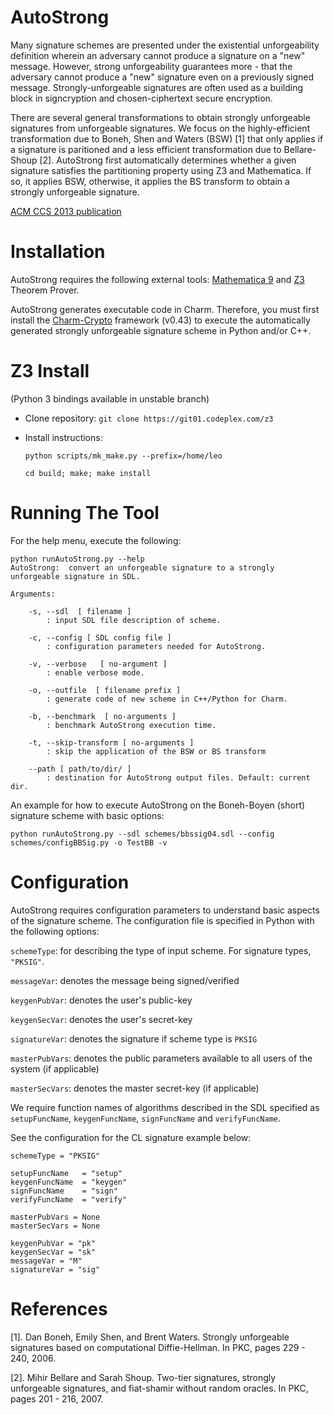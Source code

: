 AutoStrong
===========

Many signature schemes are presented under the existential unforgeability definition wherein an adversary cannot produce a signature on a "new" message. However, strong unforgeability guarantees more - that the adversary cannot produce a "new" signature even on a previously signed message. Strongly-unforgeable signatures are often used as a building block in signcryption and chosen-ciphertext secure encryption. 

There are several general transformations to obtain strongly unforgeable signatures from unforgeable signatures. We focus on the highly-efficient transformation due to Boneh, Shen and Waters (BSW) [1] that only applies if a signature is paritioned and a less efficient transformation due to Bellare-Shoup [2]. AutoStrong first automatically determines whether a given signature satisfies the partitioning property using Z3 and Mathematica. If so, it applies BSW, otherwise, it applies the BS transform to obtain a strongly unforgeable signature.

[ACM CCS 2013 publication](http://dl.acm.org/citation.cfm?id=2516718)

Installation
============

AutoStrong requires the following external tools: [Mathematica 9](http://www.wolfram.com/) and [Z3](https://z3.codeplex.com/) Theorem Prover.

AutoStrong generates executable code in Charm. Therefore, you must first install the [Charm-Crypto](https://github.com/jhuisi/charm/downloads) framework (v0.43) to execute the automatically generated strongly unforgeable signature scheme in Python and/or C++.


Z3 Install 
===========
(Python 3 bindings available in unstable branch)
* Clone repository: `git clone https://git01.codeplex.com/z3` 

* Install instructions:

    `python scripts/mk_make.py --prefix=/home/leo`

    `cd build; make; make install`

Running The Tool
================

For the help menu, execute the following:

	python runAutoStrong.py --help
	AutoStrong:  convert an unforgeable signature to a strongly unforgeable signature in SDL.
	
	Arguments:
	
		-s, --sdl  [ filename ]
			: input SDL file description of scheme.
	
		-c, --config [ SDL config file ]
			: configuration parameters needed for AutoStrong.
	
		-v, --verbose   [ no-argument ]
			: enable verbose mode.
	
		-o, --outfile  [ filename prefix ]
			: generate code of new scheme in C++/Python for Charm.
	
		-b, --benchmark  [ no-arguments ]
			: benchmark AutoStrong execution time.
	
		-t, --skip-transform [ no-arguments ]
			: skip the application of the BSW or BS transform
	
		--path [ path/to/dir/ ]
			: destination for AutoStrong output files. Default: current dir.

An example for how to execute AutoStrong on the Boneh-Boyen (short) signature scheme with basic options:

	python runAutoStrong.py --sdl schemes/bbssig04.sdl --config schemes/configBBSig.py -o TestBB -v


Configuration
=============

AutoStrong requires configuration parameters to understand basic aspects of the signature scheme.  The configuration file is specified in Python with the following options:

``schemeType``: for describing the type of input scheme. For signature types, ``"PKSIG"``.

``messageVar``: denotes the message being signed/verified 

``keygenPubVar``: denotes the user's public-key

``keygenSecVar``: denotes the user's secret-key 

``signatureVar``: denotes the signature if scheme type is ``PKSIG``

``masterPubVars``: denotes the public parameters available to all users of the system (if applicable)

``masterSecVars``: denotes the master secret-key (if applicable)

We require function names of algorithms described in the SDL specified as ``setupFuncName``, ``keygenFuncName``, ``signFuncName`` and ``verifyFuncName``.

See the configuration for the CL signature example below:

	schemeType = "PKSIG"
	
	setupFuncName 	= "setup"
	keygenFuncName 	= "keygen"
	signFuncName 	= "sign"
	verifyFuncName 	= "verify"
	
	masterPubVars = None
	masterSecVars = None
	
	keygenPubVar = "pk"
	keygenSecVar = "sk" 
	messageVar = "M"
	signatureVar = "sig" 


References
==========

[1]. Dan Boneh, Emily Shen, and Brent Waters. Strongly unforgeable signatures based on computational Diffie-Hellman. In PKC, pages 229 - 240, 2006.

[2]. Mihir Bellare and Sarah Shoup. Two-tier signatures, strongly unforgeable signatures, and fiat-shamir without random oracles. In PKC, pages 201 - 216, 2007.

